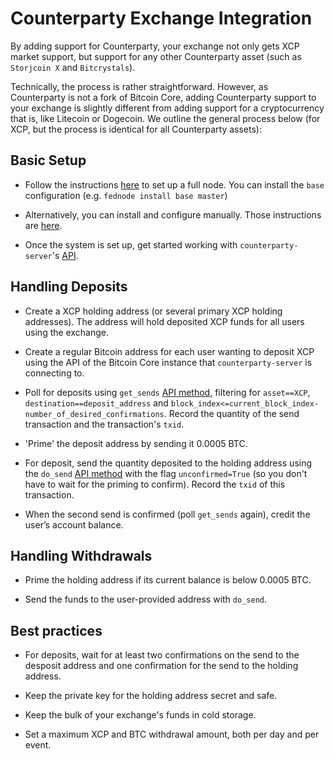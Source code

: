 # Counterparty Exchange Integration

By adding support for Counterparty, your exchange not only gets XCP market support, but support for any other Counterparty asset (such as `Storjcoin X` and `Bitcrystals`).

Technically, the process is rather straightforward. However, as Counterparty is not a fork of Bitcoin Core, adding Counterparty support to your exchange is slightly different from adding support for a cryptocurrency that is, like Litecoin or Dogecoin.  We outline the general process below (for XCP, but the process is identical for all Counterparty assets):

## Basic Setup

- Follow the instructions [here](http://counterparty.io/docs/federated_node/) to set up a full node. You can install the `base` configuration (e.g. `fednode install base master`)

- Alternatively, you can install and configure manually. Those instructions are [here](https://github.com/CounterpartyXCP/counterparty-lib/blob/develop/README.md#manual-installation).

- Once the system is set up, get started working with `counterparty-server`'s [API](/API.md).


## Handling Deposits

- Create a XCP holding address (or several primary XCP holding addresses). The address will hold deposited XCP funds for all users using the exchange.

- Create a regular Bitcoin address for each user wanting to deposit XCP using the API of the Bitcoin Core instance that `counterparty-server` is connecting to.

- Poll for deposits using `get_sends` [API method](/API.md), filtering for `asset==XCP`, `destination==deposit_address` and `block_index<=current_block_index-number_of_desired_confirmations`. Record the quantity of the send transaction and the transaction's `txid`.

- 'Prime' the deposit address by sending it 0.0005 BTC.

- For deposit, send the quantity deposited to the holding address using the `do_send` [API method](/API.md) with the flag `unconfirmed=True` (so you don't have to wait for the priming to confirm). Record the `txid` of this transaction.

- When the second send is confirmed (poll `get_sends` again), credit the user’s account balance.


## Handling Withdrawals

- Prime the holding address if its current balance is below 0.0005 BTC.

- Send the funds to the user-provided address with `do_send`.


## Best practices

- For deposits, wait for at least two confirmations on the send to the desposit address and one confirmation for the send to the holding address.

- Keep the private key for the holding address secret and safe.

- Keep the bulk of your exchange's funds in cold storage.

- Set a maximum XCP and BTC withdrawal amount, both per day and per event.

